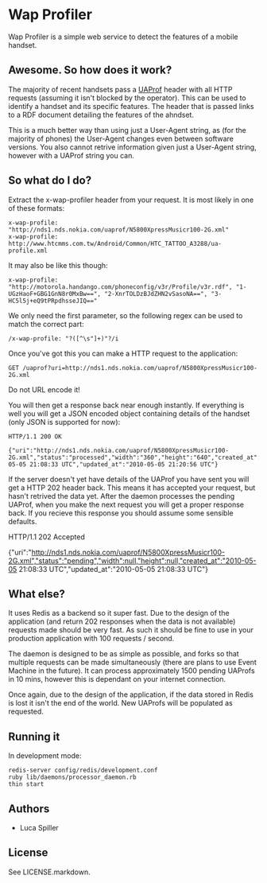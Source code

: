# Wap Profiler

Wap Profiler is a simple web service to detect the features of a mobile handset.

## Awesome. So how does it work?

The majority of recent handsets pass a [UAProf](http://www.developershome.com/wap/detection/detection.asp?page=uaprof) header with all HTTP requests (assuming it isn't blocked by the operator). This can be used to identify a handset and its specific features. The header that is passed links to a RDF document detailing the features of the ahndset.

This is a much better way than using just a User-Agent string, as (for the majority of phones) the User-Agent changes even between software versions. You also cannot retrive information given just a User-Agent string, however with a UAProf string you can.

## So what do I do?

Extract the x-wap-profiler header from your request. It is most likely in one of these formats:

    x-wap-profile:  "http://nds1.nds.nokia.com/uaprof/N5800XpressMusicr100-2G.xml"
    x-wap-profile:  http://www.htcmms.com.tw/Android/Common/HTC_TATTOO_A3288/ua-profile.xml

It may also be like this though:

    x-wap-profile: "http://motorola.handango.com/phoneconfig/v3r/Profile/v3r.rdf", "1-UGzHaoF+GBG1GnN8r0MxBw==", "2-XnrTOLDzBJdZHN2vSasoNA==", "3-HC5l5j+eQ9tPRpdhsseJIQ=="

We only need the first parameter, so the following regex can be used to match the correct part:

    /x-wap-profile: "?([^\s"]+)"?/i

Once you've got this you can make a HTTP request to the application:

    GET /uaprof?uri=http://nds1.nds.nokia.com/uaprof/N5800XpressMusicr100-2G.xml

Do not URL encode it!

You will then get a response back near enough instantly. If everything is well you will get a JSON encoded object containing details of the handset (only JSON is supported for now):

    HTTP/1.1 200 OK

    {"uri":"http://nds1.nds.nokia.com/uaprof/N5800XpressMusicr100-2G.xml","status":"processed","width":"360","height":"640","created_at":"2010-05-05 21:08:33 UTC","updated_at":"2010-05-05 21:20:56 UTC"}

If the server doesn't yet have details of the UAProf you have sent you will get a HTTP 202 header back. This means it has accepted your request, but hasn't retrived the data yet. After the daemon processes the pending UAProf, when you make the next request you will get a proper response back. If you recieve this response you should assume some sensible defaults.

  HTTP/1.1 202 Accepted

  {"uri":"http://nds1.nds.nokia.com/uaprof/N5800XpressMusicr100-2G.xml","status":"pending","width":null,"height":null,"created_at":"2010-05-05 21:08:33 UTC","updated_at":"2010-05-05 21:08:33 UTC"}

## What else?

It uses Redis as a backend so it super fast. Due to the design of the application (and return 202 responses when the data is not available) requests made should be very fast. As such it should be fine to use in your production application with 100 requests / second.

The daemon is designed to be as simple as possible, and forks so that multiple requests can be made simultaneously (there are plans to use Event Machine in the future). It can process approximately 1500 pending UAProfs in 10 mins, however this is dependant on your internet connection.

Once again, due to the design of the application, if the data stored in Redis is lost it isn't the end of the world. New UAProfs will be populated as requested.

## Running it

In development mode:

    redis-server config/redis/development.conf
    ruby lib/daemons/processor_daemon.rb
    thin start

## Authors

* Luca Spiller

## License

See LICENSE.markdown.

